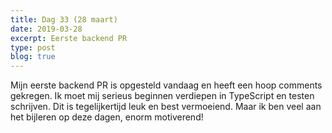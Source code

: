 ```yaml
---
title: Dag 33 (28 maart)
date: 2019-03-28
excerpt: Eerste backend PR
type: post
blog: true
---
```


Mijn eerste backend PR is opgesteld vandaag en heeft een hoop comments gekregen. Ik moet mij serieus beginnen verdiepen in TypeScript en testen schrijven. Dit is tegelijkertijd leuk en best vermoeiend. Maar ik ben veel aan het bijleren op deze dagen, enorm motiverend!
